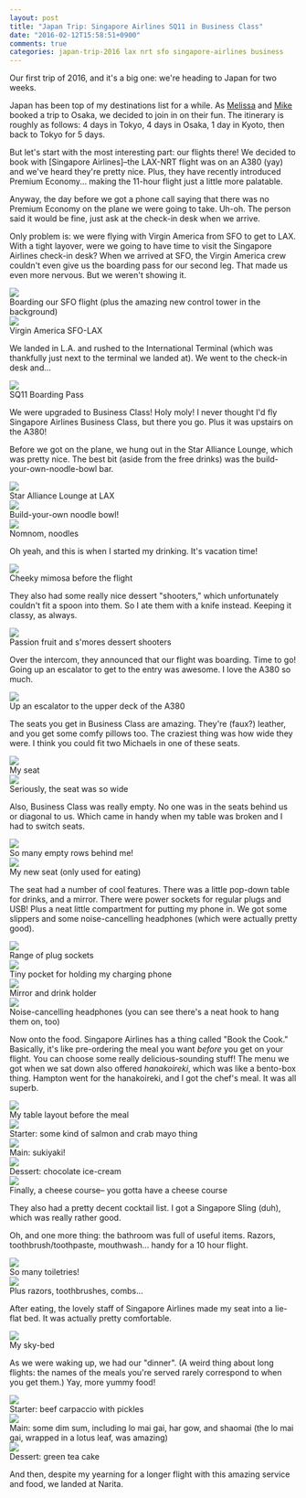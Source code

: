 ```yaml
---
layout: post
title: "Japan Trip: Singapore Airlines SQ11 in Business Class"
date: "2016-02-12T15:58:51+0900"
comments: true
categories: japan-trip-2016 lax nrt sfo singapore-airlines business
---
```


Our first trip of 2016, and it's a big one: we're heading to Japan for two weeks. 

Japan has been top of my destinations list for a while. As [Melissa](http://melissadreamsofsushi.com) and [Mike](http://mikeferrier.com) booked a trip to Osaka, we decided to join in on their fun. The itinerary is roughly as follows: 4 days in Tokyo, 4 days in Osaka, 1 day in Kyoto, then back to Tokyo for 5 days.

But let's start with the most interesting part: our flights there! We decided to book with [Singapore Airlines]–the LAX-NRT flight was on an A380 (yay) and we've heard they're pretty nice. Plus, they have recently introduced Premium Economy... making the 11-hour flight just a little more palatable.

Anyway, the day before we got a phone call saying that there was no Premium Economy on the plane we were going to take. Uh-oh. The person said it would be fine, just ask at the check-in desk when we arrive.

Only problem is: we were flying with Virgin America from SFO to get to LAX. With a tight layover, were we going to have time to visit the Singapore Airlines check-in desk? When we arrived at SFO, the Virgin America crew couldn't even give us the boarding pass for our second leg. That made us even more nervous. But we weren't showing it.

<div class="img">
  <a href="{{ root_url }}/images/japan/flights/sfo.jpg">
    <img src="/images/japan/flights/sfo.jpg">
  </a>
  <div class="alt">Boarding our SFO flight (plus the amazing new control tower in the background)</div>
</div>

<div class="img">
  <a href="{{ root_url }}/images/japan/flights/virginamerica.jpg">
    <img src="/images/japan/flights/virginamerica.jpg">
  </a>
  <div class="alt">Virgin America SFO-LAX</div>
</div>

We landed in L.A. and rushed to the International Terminal (which was thankfully just next to the terminal we landed at). We went to the check-in desk and...

<div class="img">
  <a href="{{ root_url }}/images/japan/flights/boarding-pass.jpg">
    <img src="/images/japan/flights/boarding-pass.jpg">
  </a>
  <div class="alt">SQ11 Boarding Pass</div>
</div>

We were upgraded to Business Class! Holy moly! I never thought I'd fly Singapore Airlines Business Class, but there you go. Plus it was upstairs on the A380!

Before we got on the plane, we hung out in the Star Alliance Lounge, which was pretty nice. The best bit (aside from the free drinks) was the build-your-own-noodle-bowl bar.

<div class="img">
  <a href="{{ root_url }}/images/japan/flights/lounge-bar.jpg">
    <img src="/images/japan/flights/lounge-bar.jpg">
  </a>
  <div class="alt">Star Alliance Lounge at LAX</div>
</div>

<div class="img">
  <a href="{{ root_url }}/images/japan/flights/noodle-bar.jpg">
    <img src="/images/japan/flights/noodle-bar.jpg">
  </a>
  <div class="alt">Build-your-own noodle bowl!</div>
</div>

<div class="img">
  <a href="{{ root_url }}/images/japan/flights/noodles.jpg">
    <img src="/images/japan/flights/noodles.jpg">
  </a>
  <div class="alt">Nomnom, noodles</div>
</div>

Oh yeah, and this is when I started my drinking. It's vacation time!

<div class="img">
  <a href="{{ root_url }}/images/japan/flights/mimosa.jpg">
    <img src="/images/japan/flights/mimosa.jpg">
  </a>
  <div class="alt">Cheeky mimosa before the flight</div>
</div>

They also had some really nice dessert "shooters," which unfortunately couldn't fit a spoon into them. So I ate them with a knife instead. Keeping it classy, as always.

<div class="img">
  <a href="{{ root_url }}/images/japan/flights/lounge-dessert.jpg">
    <img src="/images/japan/flights/lounge-dessert.jpg">
  </a>
  <div class="alt">Passion fruit and s'mores dessert shooters</div>
</div>

Over the intercom, they announced that our flight was boarding. Time to go! Going up an escalator to get to the entry was awesome. I love the A380 so much.

<div class="img">
  <a href="{{ root_url }}/images/japan/flights/escalator.jpg">
    <img src="/images/japan/flights/escalator.jpg">
  </a>
  <div class="alt">Up an escalator to the upper deck of the A380</div>
</div>

The seats you get in Business Class are amazing. They're (faux?) leather, and you get some comfy pillows too. The craziest thing was how wide they were. I think you could fit two Michaels in one of these seats.

<div class="img">
  <a href="{{ root_url }}/images/japan/flights/seat.jpg">
    <img src="/images/japan/flights/seat.jpg">
  </a>
  <div class="alt">My seat</div>
</div>

<div class="img">
  <a href="{{ root_url }}/images/japan/flights/seat-width.jpg">
    <img src="/images/japan/flights/seat-width.jpg">
  </a>
  <div class="alt">Seriously, the seat was so wide</div>
</div>

Also, Business Class was really empty. No one was in the seats behind us or diagonal to us. Which came in handy when my table was broken and I had to switch seats.

<div class="img">
  <a href="{{ root_url }}/images/japan/flights/empty-rows.jpg">
    <img src="/images/japan/flights/empty-rows.jpg">
  </a>
  <div class="alt">So many empty rows behind me!</div>
</div>

<div class="img">
  <a href="{{ root_url }}/images/japan/flights/new-seat.jpg">
    <img src="/images/japan/flights/new-seat.jpg">
  </a>
  <div class="alt">My new seat (only used for eating)</div>
</div>

The seat had a number of cool features. There was a little pop-down table for drinks, and a mirror. There were power sockets for regular plugs and USB! Plus a neat little compartment for putting my phone in. We got some slippers and some noise-cancelling headphones (which were actually pretty good).

<div class="img">
  <a href="{{ root_url }}/images/japan/flights/sockets.jpg">
    <img src="/images/japan/flights/sockets.jpg">
  </a>
  <div class="alt">Range of plug sockets</div>
</div>

<div class="img">
  <a href="{{ root_url }}/images/japan/flights/phone-holder.jpg">
    <img src="/images/japan/flights/phone-holder.jpg">
  </a>
  <div class="alt">Tiny pocket for holding my charging phone</div>
</div>

<div class="img">
  <a href="{{ root_url }}/images/japan/flights/mirror-drink.jpg">
    <img src="/images/japan/flights/mirror-drink.jpg">
  </a>
  <div class="alt">Mirror and drink holder</div>
</div>

<div class="img">
  <a href="{{ root_url }}/images/japan/flights/headphones.jpg">
    <img src="/images/japan/flights/headphones.jpg">
  </a>
  <div class="alt">Noise-cancelling headphones (you can see there's a neat hook to hang them on, too)</div>
</div>

Now onto the food. Singapore Airlines has a thing called "Book the Cook." Basically, it's like pre-ordering the meal you want _before_ you get on your flight. You can choose some really delicious-sounding stuff! The menu we got when we sat down also offered _hanakoireki_, which was like a bento-box thing. Hampton went for the hanakoireki, and I got the chef's meal. It was all superb.

<div class="img">
  <a href="{{ root_url }}/images/japan/flights/lunch-layout.jpg">
    <img src="/images/japan/flights/lunch-layout.jpg">
  </a>
  <div class="alt">My table layout before the meal</div>
</div>

<div class="img">
  <a href="{{ root_url }}/images/japan/flights/lunch-starter.jpg">
    <img src="/images/japan/flights/lunch-starter.jpg">
  </a>
  <div class="alt">Starter: some kind of salmon and crab mayo thing</div>
</div>

<div class="img">
  <a href="{{ root_url }}/images/japan/flights/lunch-main.jpg">
    <img src="/images/japan/flights/lunch-main.jpg">
  </a>
  <div class="alt">Main: sukiyaki!</div>
</div>

<div class="img">
  <a href="{{ root_url }}/images/japan/flights/lunch-dessert.jpg">
    <img src="/images/japan/flights/lunch-dessert.jpg">
  </a>
  <div class="alt">Dessert: chocolate ice-cream</div>
</div>

<div class="img">
  <a href="{{ root_url }}/images/japan/flights/lunch-cheese.jpg">
    <img src="/images/japan/flights/lunch-cheese.jpg">
  </a>
  <div class="alt">Finally, a cheese course– you gotta have a cheese course</div>
</div>

They also had a pretty decent cocktail list. I got a Singapore Sling (duh), which was really rather good.

Oh, and one more thing: the bathroom was full of useful items. Razors, toothbrush/toothpaste, mouthwash... handy for a 10 hour flight.

<div class="img">
  <a href="{{ root_url }}/images/japan/flights/bathroom-1.jpg">
    <img src="/images/japan/flights/bathroom-1.jpg">
  </a>
  <div class="alt">So many toiletries!</div>
</div>

<div class="img">
  <a href="{{ root_url }}/images/japan/flights/bathroom-2.jpg">
    <img src="/images/japan/flights/bathroom-2.jpg">
  </a>
  <div class="alt">Plus razors, toothbrushes, combs...</div>
</div>

After eating, the lovely staff of Singapore Airlines made my seat into a lie-flat bed. It was actually pretty comfortable.

<div class="img">
  <a href="{{ root_url }}/images/japan/flights/bed.jpg">
    <img src="/images/japan/flights/bed.jpg">
  </a>
  <div class="alt">My sky-bed</div>
</div>

As we were waking up, we had our "dinner". (A weird thing about long flights: the names of the meals you're served rarely correspond to when you get them.) Yay, more yummy food!

<div class="img">
  <a href="{{ root_url }}/images/japan/flights/dinner-starter.jpg">
    <img src="/images/japan/flights/dinner-starter.jpg">
  </a>
  <div class="alt">Starter: beef carpaccio with pickles</div>
</div>

<div class="img">
  <a href="{{ root_url }}/images/japan/flights/dinner-main.jpg">
    <img src="/images/japan/flights/dinner-main.jpg">
  </a>
  <div class="alt">Main: some dim sum, including lo mai gai, har gow, and shaomai (the lo mai gai, wrapped in a lotus leaf, was amazing)</div>
</div>

<div class="img">
  <a href="{{ root_url }}/images/japan/flights/dinner-dessert.jpg">
    <img src="/images/japan/flights/dinner-dessert.jpg">
  </a>
  <div class="alt">Dessert: green tea cake</div>
</div>

And then, despite my yearning for a longer flight with this amazing service and food, we landed at Narita.
